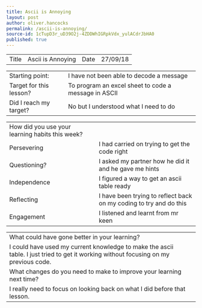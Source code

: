 ```yaml
---
title: Ascii is Annoying
layout: post
author: oliver.hancocks
permalink: /ascii-is-annoying/
source-id: 1cTupD3r_uD39O2j-4ZDDWhIGRpkVdx_yulACdrJbHA0
published: true
---
```

<table>
  <tr>
    <td>Title</td>
    <td>Ascii is Annoying </td>
    <td>Date</td>
    <td>27/09/18</td>
  </tr>
</table>


<table>
  <tr>
    <td>Starting point:</td>
    <td>I have not been able to decode a message </td>
  </tr>
  <tr>
    <td>Target for this lesson?</td>
    <td>To program an excel sheet to code a message in ASCII </td>
  </tr>
  <tr>
    <td>Did I reach my target? </td>
    <td>No but I understood what I need to do</td>
  </tr>
</table>


<table>
  <tr>
    <td>How did you use your learning habits this week?</td>
    <td></td>
  </tr>
  <tr>
    <td>Persevering </td>
    <td>I had carried on trying to get the code right</td>
  </tr>
  <tr>
    <td>Questioning?</td>
    <td>I asked my partner how he did it and he gave me hints</td>
  </tr>
  <tr>
    <td>Independence</td>
    <td>I figured a way to get an ascii table ready</td>
  </tr>
  <tr>
    <td>Reflecting</td>
    <td>I have been trying to reflect back on my coding to try and do this</td>
  </tr>
  <tr>
    <td>Engagement</td>
    <td>I listened and learnt from mr keen</td>
  </tr>
</table>


<table>
  <tr>
    <td>What could have gone better in your learning?</td>
    <td></td>
  </tr>
  <tr>
    <td>I could have used my current knowledge to make the ascii table. I just tried to get it working without focusing on my previous code.</td>
    <td></td>
  </tr>
  <tr>
    <td>What changes do you need to make to improve your learning next time?</td>
    <td></td>
  </tr>
  <tr>
    <td>I really need to focus on looking back on what I did before that lesson.</td>
    <td></td>
  </tr>
</table>


